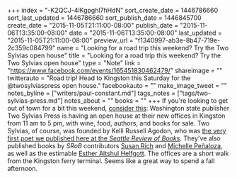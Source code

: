 +++
index = "-K2QCJ-4lKgpghl7hHdN"
sort_create_date = 1446786660
sort_last_updated = 1446786660
sort_publish_date = 1446845700
create_date = "2015-11-05T21:11:00-08:00"
publish_date = "2015-11-06T13:35:00-08:00"
date = "2015-11-06T13:35:00-08:00"
last_updated = "2015-11-05T21:11:00-08:00"
preview_url = "f1340997-ab3e-8b47-719e-2c359c084799"
name = "Looking for a road trip this weekend? Try the Two Sylvias open house"
title = "Looking for a road trip this weekend? Try the Two Sylvias open house"
type = "Note"
link = "https://www.facebook.com/events/165451830462479/"
shareimage = ""
twitterauto = "Road trip! Head to Kingston this Saturday for the @twosylviaspress open house."
facebookauto = ""
make_image_tweet = ""
notes_byline = ["writers/paul-constant.md"]
tags_notes = ["tags/two-sylvias-press.md"]
notes_about = ""
books = ""
+++
If you're looking to get out of town for a bit this weekend, [consider this](https://www.facebook.com/events/165451830462479/): Washington state publisher Two Sylvias Press is having an open house at their new offices in Kingston from 11 am to 5 pm, with wine, food, authors, and books for sale. Two Sylvias, of course, was founded by Kelli Russell Agodon, who was [the very first poet we published here at the *Seattle Review of Books*](http://seattlereviewofbooks.com/notes/2015/08/04/argument-waltz-with-pessimistic-drowning/). They've also published books by *SRoB* contributors [Susan Rich](http://seattlereviewofbooks.com/notes/2015/08/11/the-seattle-school/) and [Michelle Peñaloza](http://seattlereviewofbooks.com/notes/2015/09/15/we-walk-a-heart-around-lake-union/), as well as the estimable [Esther Altshul Helfgott](http://seattlereviewofbooks.com/authors/esther-altshul-helfgott/). The offices are a short walk from the Kingston ferry terminal. Seems like a great way to spend a fall afternoon.